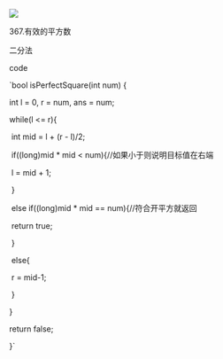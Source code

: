 ![](https://lalala1502.oss-cn-beijing.aliyuncs.com/%E5%B1%8F%E5%B9%95%E6%88%AA%E5%9B%BE%202024-04-10%20223029.png)

367.有效的平方数

二分法

code

`bool isPerfectSquare(int num) {

  int l = 0, r = num, ans = num;

  while(l <= r){

​    int mid = l + (r - l)/2;

​    if((long)mid * mid < num){//如果小于则说明目标值在右端

​      l = mid + 1;

​    }

​    else if((long)mid * mid == num){//符合开平方就返回

​      return true;

​    }

​    else{

​      r = mid-1;

​    }

  }

  return false;

}`